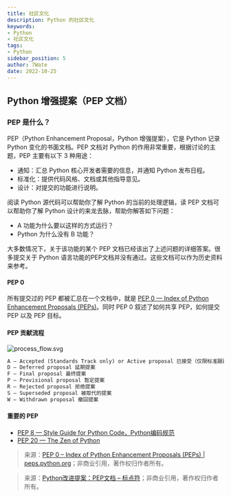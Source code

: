 ```yaml
---
title: 社区文化
description: Python 的社区文化
keywords:
- Python
- 社区文化
tags:
- Python
sidebar_position: 5
author: 7Wate
date: 2022-10-25
---
```


## Python 增强提案（PEP 文档）

### PEP  是什么？

PEP（Python Enhancement Proposal，Python 增强提案），它是 Python 记录 Python 变化的书面文档。PEP 文档对 Python 的作用非常重要，根据讨论的主题，PEP 主要有以下 3 种用途：

- 通知：汇总 Python 核心开发者需要的信息，并通知 Python 发布日程。
- 标准化：提供代码风格、文档或其他指导意见。
- 设计：对提交的功能进行说明。

阅读 Python 源代码可以帮助你了解 Python 的当前的处理逻辑，读 PEP 文档可以帮助你了解 Python 设计的来龙去脉，帮助你解答如下问题：

- A 功能为什么要以这样的方式运行？
- Python 为什么没有 B 功能？

大多数情况下，关于该功能的某个 PEP 文档已经该出了上述问题的详细答案。很多提交关于 Python 语言功能的PEP文档并没有通过。这些文档可以作为历史资料来参考。

#### PEP 0

所有提交过的 PEP 都被汇总在一个文档中，就是 [PEP 0 — Index of Python Enhancement Proposals (PEPs)](https://www.python.org/dev/peps/)。同时 PEP 0 叙述了如何共享 PEP，如何提交 PEP 以及 PEP 目标。

#### PEP 贡献流程

![process_flow.svg](https://static.7wate.com/img/2022/10/25/bbff0519daa6e.svg)

```markdown
A – Accepted (Standards Track only) or Active proposal 已接受（仅限标准跟踪）或有效提案
D – Deferred proposal 延期提案
F – Final proposal 最终提案
P – Provisional proposal 暂定提案
R – Rejected proposal 拒绝提案
S – Superseded proposal 被取代的提案
W – Withdrawn proposal 撤回提案
```

#### 重要的 PEP

- [PEP 8 — Style Guide for Python Code，Python编码规范](https://peps.python.org/pep-0008)
- [PEP 20 — The Zen of Python](https://peps.python.org/pep-0020)

> 来源：[PEP 0 – Index of Python Enhancement Proposals (PEPs) | peps.python.org](https://peps.python.org/#)；非商业引用，著作权归作者所有。

> 来源：[Python改进提案：PEP文档 – 标点符](https://www.biaodianfu.com/python-pep.html)；非商业引用，著作权归作者所有。
